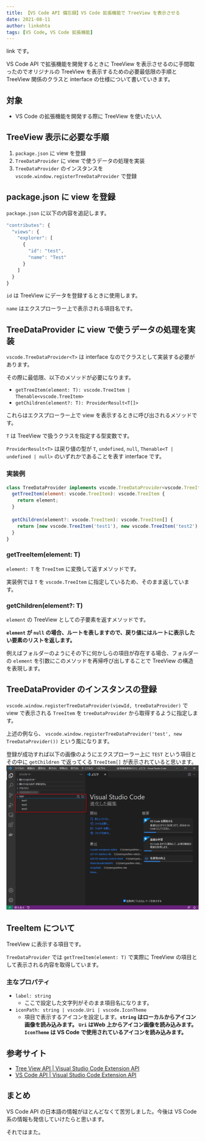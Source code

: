 ```yaml
---
title: 【VS Code API 備忘録】VS Code 拡張機能で TreeView を表示させる
date: 2021-08-11
author: linkohta
tags: [VS Code, VS Code 拡張機能]
---
```


link です。

VS Code API で拡張機能を開発するときに TreeView を表示させるのに手間取ったのでオリジナルの TreeView を表示するための必要最低限の手順と TreeView 関係のクラスと interface の仕様について書いていきます。

## 対象

- VS Code の拡張機能を開発する際に TreeView を使いたい人

## TreeView 表示に必要な手順

1. `package.json` に view を登録
2. `TreeDataProvider` に view で使うデータの処理を実装
3. `TreeDataProvider` のインスタンスを `vscode.window.registerTreeDataProvider` で登録

## package.json に view を登録

`package.json` に以下の内容を追記します。
```js
"contributes": {
  "views": {
    "explorer": [
      {
        "id": "test",
        "name": "Test"
      }
    ]
  }
}
```
`id` は TreeView にデータを登録するときに使用します。

`name` はエクスプローラー上で表示される項目名です。

## TreeDataProvider に view で使うデータの処理を実装

`vscode.TreeDataProvider<T>` は interface なのでクラスとして実装する必要があります。

その際に最低限、以下のメソッドが必要になります。

- `getTreeItem(element: T): vscode.TreeItem | Thenable<vscode.TreeItem>`
- `getChildren(element?: T): ProviderResult<T[]>`

これらはエクスプローラー上で view を表示するときに呼び出されるメソッドです。

`T` は TreeView で扱うクラスを指定する型変数です。

`ProviderResult<T>` は戻り値の型が `T`, `undefined`, `null`, `Thenable<T | undefined | null>` のいずれかであることを表す interface です。

### 実装例
```js
class TreeDataProvider implements vscode.TreeDataProvider<vscode.TreeItem> {
  getTreeItem(element: vscode.TreeItem): vscode.TreeItem {
    return element;
  }

  getChildren(element?: vscode.TreeItem): vscode.TreeItem[] {
    return [new vscode.TreeItem('test1'), new vscode.TreeItem('test2'), new vscode.TreeItem('test3')];
  }
}
```
### getTreeItem(element: T)

`element: T` を `TreeItem` に変換して返すメソッドです。

実装例では `T` を `vscode.TreeItem` に指定しているため、そのまま返しています。

### getChildren(element?: T)

`element` の TreeView としての子要素を返すメソッドです。

**`element` が `null` の場合、ルートを表しますので、戻り値にはルートに表示したい要素のリストを返します。**

例えばフォルダーのようにその下に何かしらの項目が存在する場合、フォルダーの `element` を引数にこのメソッドを再帰呼び出しすることで TreeView の構造を表現します。

## TreeDataProvider のインスタンスの登録

`vscode.window.registerTreeDataProvider(viewId, treeDataProvider)` で view で表示される `TreeItem` を `treeDataProvider` から取得するように指定します。

上述の例なら、 `vscode.window.registerTreeDataProvider('test', new TreeDataProvider())` という風になります。

登録が成功すれば以下の画像のようにエクスプローラー上に `TEST` という項目とその中に `getChildren` で返ってくる `TreeItem[]` が表示されていると思います。
![](images/vscodeapi-view-treeview-1.png)

## TreeItem について

TreeView に表示する項目です。

`TreeDataProvider` では `getTreeItem(element: T)` で実際に TreeView の項目として表示される内容を取得しています。

### 主なプロパティ

- `label: string`
  - ここで設定した文字列がそのまま項目名になります。
- `iconPath: string | vscode.Uri | vscode.IconTheme`
  - 項目で表示するアイコンを設定します。**`string` はローカルからアイコン画像を読み込みます。 `Uri` はWeb 上からアイコン画像を読み込みます。 `IconTheme` は VS Code で使用されているアイコンを読み込みます。**

## 参考サイト

- [Tree View API | Visual Studio Code Extension API](https://code.visualstudio.com/api/extension-guides/tree-view)
- [VS Code API | Visual Studio Code Extension API](https://code.visualstudio.com/api/references/vscode-api#TreeItem)

## まとめ

VS Code API の日本語の情報がほとんどなくて苦労しました。今後は VS Code 系の情報も発信していけたらと思います。

それではまた。
